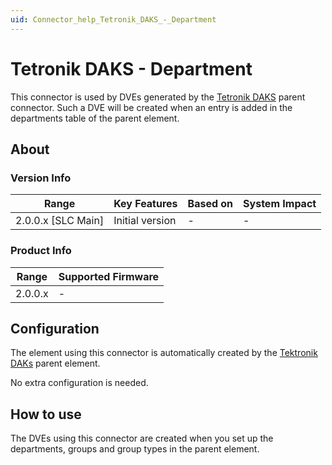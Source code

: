```yaml
---
uid: Connector_help_Tetronik_DAKS_-_Department
---
```


# Tetronik DAKS - Department

This connector is used by DVEs generated by the [Tetronik DAKS](xref:Connector_help_Tetronik_DAKS) parent connector. Such a DVE will be created when an entry is added in the departments table of the parent element.

## About

### Version Info

| Range                | Key Features     | Based on     | System Impact     |
|----------------------|------------------|--------------|-------------------|
| 2.0.0.x \[SLC Main\] | Initial version  | \-           | \-                |

### Product Info

| Range     | Supported Firmware     |
|-----------|------------------------|
| 2.0.0.x   | \-                     |

## Configuration

The element using this connector is automatically created by the [Tektronik DAKs](xref:Connector_help_Tetronik_DAKS) parent element.

No extra configuration is needed.

## How to use

The DVEs using this connector are created when you set up the departments, groups and group types in the parent element.
